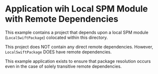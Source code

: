 # Application wih Local SPM Module with Remote Dependencies

This example contains a project that depends upon a local SPM module (`LocalSwiftPackage`) colocated within this directory.

This project does NOT contain any direct remote dependencies.
However, `LocalSwiftPackage` DOES have remote dependencies.

This example application exists to ensure that package resolution occurs even in the case of solely transitive remote dependencies.
